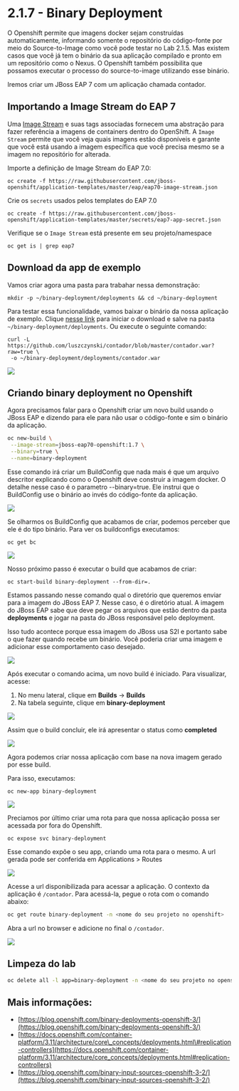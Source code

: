 # 2.1.7 - Binary Deployment

O Openshift permite que imagens docker sejam construídas automaticamente, informando somente o repositório do código-fonte por meio do Source-to-Image como você pode testar no Lab 2.1.5. Mas existem casos que você já tem o binário da sua aplicação compilado e pronto em um repositório como o Nexus. O Openshift também possibilita que possamos executar o processo do source-to-image utilizando esse binário.

Iremos criar um JBoss EAP 7 com um aplicação chamada contador.

## Importando a Image Stream do EAP 7

Uma [Image Stream](https://docs.openshift.com/container-platform/3.11/architecture/core_concepts/builds_and_image_streams.html#image-streams) e suas tags associadas fornecem uma abstração para fazer referência a imagens de containers dentro do OpenShift. A `Image Stream` permite que você veja quais imagens estão disponíveis e garante que você está usando a imagem específica que você precisa mesmo se a imagem no repositório for alterada.

Importe a definição de Image Stream do EAP 7.0:

```text
oc create -f https://raw.githubusercontent.com/jboss-openshift/application-templates/master/eap/eap70-image-stream.json
```

Crie os `secrets` usados pelos templates do EAP 7.0

```text
oc create -f https://raw.githubusercontent.com/jboss-openshift/application-templates/master/secrets/eap7-app-secret.json
```

Verifique se o `Image Stream` está presente em seu projeto/namespace

```text
oc get is | grep eap7
```

## Download da app de exemplo

Vamos criar agora uma pasta para trabahar nessa demonstração:

```text
mkdir -p ~/binary-deployment/deployments && cd ~/binary-deployment
```

Para testar essa funcionalidade, vamos baixar o binário da nossa aplicação de exemplo. Clique [nesse link](https://github.com/luszczynski/contador/blob/master/contador.war?raw=true) para iniciar o download e salve na pasta `~/binary-deployment/deployments`. Ou execute o seguinte comando:

```text
curl -L https://github.com/luszczynski/contador/blob/master/contador.war?raw=true \
 -o ~/binary-deployment/deployments/contador.war
```

![](https://raw.githubusercontent.com/guaxinim/test-drive-openshift/master/gitbook/assets/show-contador.gif)

## Criando binary deployment no Openshift

Agora precisamos falar para o Openshift criar um novo build usando o JBoss EAP e dizendo para ele para não usar o código-fonte e sim o binário da aplicação.

```bash
oc new-build \
 --image-stream=jboss-eap70-openshift:1.7 \
 --binary=true \
 --name=binary-deployment
```

Esse comando irá criar um BuildConfig que nada mais é que um arquivo descritor explicando como o Openshift deve construir a imagem docker. O detalhe nesse caso é o parametro --binary=true. Ele instrui que o BuildConfig use o binário ao invés do código-fonte da aplicação.

![](https://raw.githubusercontent.com/guaxinim/test-drive-openshift/master/gitbook/assets/bc-binary.gif)

Se olharmos os BuildConfig que acabamos de criar, podemos perceber que ele é do tipo binário. Para ver os buildconfigs executamos:

```text
oc get bc
```

![](https://raw.githubusercontent.com/guaxinim/test-drive-openshift/master/gitbook/assets/selection_057.png)

Nosso próximo passo é executar o build que acabamos de criar:

```text
oc start-build binary-deployment --from-dir=.
```

Estamos passando nesse comando qual o diretório que queremos enviar para a imagem do JBoss EAP 7. Nesse caso, é o diretório atual. A imagem do JBoss EAP sabe que deve pegar os arquivos que estão dentro da pasta **deployments** e jogar na pasta do JBoss responsável pelo deployment.

Isso tudo acontece porque essa imagem do JBoss usa S2I e portanto sabe o que fazer quando recebe um binário. Você poderia criar uma imagem e adicionar esse comportamento caso desejado.

![](https://raw.githubusercontent.com/guaxinim/test-drive-openshift/master/gitbook/assets/start-build.gif)

Após executar o comando acima, um novo build é iniciado. Para visualizar, acesse:

1. No menu lateral, clique em **Builds** -&gt; **Builds**
2. Na tabela seguinte, clique em **binary-deployment**

![](https://raw.githubusercontent.com/guaxinim/test-drive-openshift/master/gitbook/assets/access-build.gif)

Assim que o build concluir, ele irá apresentar o status como **completed**

![](https://raw.githubusercontent.com/guaxinim/test-drive-openshift/master/gitbook/assets/selection_058.png)

Agora podemos criar nossa aplicação com base na nova imagem gerado por esse build.

Para isso, executamos:

```text
oc new-app binary-deployment
```

![](https://raw.githubusercontent.com/guaxinim/test-drive-openshift/master/gitbook/assets/new-app-binary-deployment.gif)

Preciamos por último criar uma rota para que nossa aplicação possa ser acessada por fora do Openshift.

```text
oc expose svc binary-deployment
```

Esse comando expõe o seu app, criando uma rota para o mesmo. A url gerada pode ser conferida em Applications &gt; Routes

![](https://raw.githubusercontent.com/guaxinim/test-drive-openshift/master/gitbook/assets/binaryapproute.png)

Acesse a url disponibilizada para acessar a aplicação. O contexto da aplicação é `/contador`. Para acessá-la, pegue o rota com o comando abaixo:

```bash
oc get route binary-deployment -n <nome do seu projeto no openshift>
```

Abra a url no browser e adicione no final o `/contador`.

![](https://raw.githubusercontent.com/guaxinim/test-drive-openshift/master/gitbook/assets/binaryapp.png)

## Limpeza do lab

```bash
oc delete all -l app=binary-deployment -n <nome do seu projeto no openshift>
```

## Mais informações:

* [https://blog.openshift.com/binary-deployments-openshift-3/](https://blog.openshift.com/binary-deployments-openshift-3/)
* [https://docs.openshift.com/container-platform/3.11/architecture/core\_concepts/deployments.html\#replication-controllers](https://docs.openshift.com/container-platform/3.11/architecture/core_concepts/deployments.html#replication-controllers)
* [https://blog.openshift.com/binary-input-sources-openshift-3-2/](https://blog.openshift.com/binary-input-sources-openshift-3-2/)



